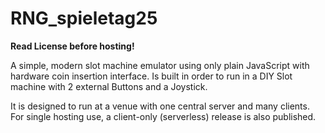 # RNG_spieletag25

**Read License before hosting!**

A simple, modern slot machine emulator using only plain JavaScript with hardware coin insertion interface.
Is built in order to run in a DIY Slot machine with 2 external Buttons and a Joystick.

It is designed to run at a venue with one central server and many clients.
For single hosting use, a client-only (serverless) release is also published.
